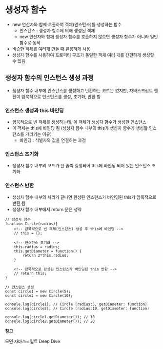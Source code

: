 # 생성자 함수
- new 연산자와 함께 호출하여 객체(인스턴스)를 생성하는 함수
    - 인스턴스 : 생성자 함수에 의해 생성된 객체
    - new 연산자와 함께 생성자 함수를 호출하지 않으면 생성자 함수가 아니라 일반 함수로 동작
- 비슷한 객체를 여러개 만들 때 유용하게 사용
- 생성자 함수를 사용하여 프로퍼티 구조가 동일한 객체 여러 개를 간편하게 생성할 수 있음


## 생성자 함수의 인스턴스 생성 과정
- 생성자 함수 내부에 인스턴스를 생성하고 반환하는 코드는 없지만, 자바스크립트 엔진이 암묵적으로 인스턴스를 생성, 초기화, 반환 함

### 인스턴스 생성과 this 바인딩
- 암묵적으로 빈 객체를 생성하는데. 이 객체가 생성자 함수가 생성한 인스턴스
- 이 객체는 this에 바인딩 됨 (생성자 함수 내부의 this가 생성자 함수가 생성할 인스턴스를 가리키는 이유)
    - 바인딩 : 식별자와 값을 연결하는 과정

### 인스턴스 초기화
- 생성자 함수 내부의 코드가 한 줄씩 실행되어 this에 바인딩 되어 있는 인스턴스 초기화

### 인스턴스 반환
- 생성자 함수 내부의 처리가 끝나면 완성된 인스턴스가 바인딩된 this가 암묵적으로 반환 됨
- 생성자 함수 내부에서 return 문은 생략


```
// 생성자 함수
function Circle(radius){
    <!-- 암묵적으로 빈 객체(인스턴스) 생성 후 this에 바인딩 -->
    // this = {};

    <!-- 인스턴스 초기화 -->
    this.radius = radius;
    this.getDiameter = function() {
        return 2*this.radius;
    }

    <!-- 암묵적으로 완성된 인스턴스가 바인딩된 this 반환 -->
    // return this;
}

// 인스턴스 생성
const circle1 = new Circle(5);
const circle2 = new Circle(10);

console.log(circle1); // Circle (radius:5, getDiameter: function)
console.log(circle2); // Circle (radius:10, getDiameter: function)

console.log(circle1.getDiameter()); // 10
console.log(circle2.getDiameter()); // 20
```

**참고**

모던 자바스크립트 Deep Dive
